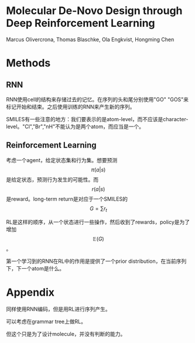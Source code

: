 # Molecular De-Novo Design through Deep Reinforcement Learning

Marcus Olivercrona, Thomas Blaschke, Ola Engkvist, Hongming Chen

# Methods

## RNN

RNN使用cell的结构来存储过去的记忆。在序列的头和尾分别使用"GO" "GOS"来标记开始和结束。之后使用训练的RNN来产生新的序列。

SMILES有一些注意的地方：我们要表示的是atom-level，而不应该是character-level。"Cl","Br","nH"不能认为是两个atom，而应当是一个。

## Reinforcement Learning

考虑一个agent，给定状态集和行为集。想要预测$$\pi(a|s)$$是给定状态，预测行为发生的可能性。而$$r(a|s)$$是reward。long-term return是对应于一个SMILES的$$G = \sum r_t$$

RL是这样的顺序，从一个状态进行一些操作，然后收到了rewards，policy是为了增加$$\mathbb{E}(G)$$。

第一个学习到的RNN在RL中的作用是提供了一个prior distribution，在当前序列下，下一个atom是什么。

# Appendix

同样使用RNN编码，但是用RL进行序列产生。

可以考虑在grammar tree上做RL。

但这个只是为了设计molecule，并没有判断的能力。